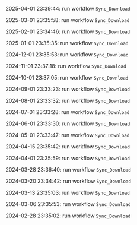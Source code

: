 2025-04-01 23:39:44: run workflow `Sync_Download` 

2025-03-01 23:35:58: run workflow `Sync_Download` 

2025-02-01 23:34:46: run workflow `Sync_Download` 

2025-01-01 23:35:35: run workflow `Sync_Download` 

2024-12-01 23:35:53: run workflow `Sync_Download` 

2024-11-01 23:37:18: run workflow `Sync_Download` 

2024-10-01 23:37:05: run workflow `Sync_Download` 

2024-09-01 23:33:23: run workflow `Sync_Download` 

2024-08-01 23:33:32: run workflow `Sync_Download` 

2024-07-01 23:33:28: run workflow `Sync_Download` 

2024-06-01 23:33:30: run workflow `Sync_Download` 

2024-05-01 23:33:47: run workflow `Sync_Download` 

2024-04-15 23:35:42: run workflow `Sync_Download` 

2024-04-01 23:35:59: run workflow `Sync_Download` 

2024-03-28 23:36:40: run workflow `Sync_Download` 

2024-03-20 23:34:42: run workflow `Sync_Download` 

2024-03-13 23:35:03: run workflow `Sync_Download` 

2024-03-06 23:35:53: run workflow `Sync_Download` 

2024-02-28 23:35:02: run workflow `Sync_Download` 


